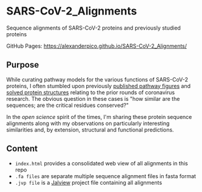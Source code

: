 # SARS-CoV-2_Alignments
Sequence alignments of SARS-CoV-2 proteins and previously studied proteins

GitHub Pages: https://alexanderpico.github.io/SARS-CoV-2_Alignments/

## Purpose
While curating pathway models for the various functions of SARS-CoV-2 proteins, I often stumbled upon previously [published pathway figures](https://gladstone-bioinformatics.shinyapps.io/shiny-covidpathways/) and [solved protein structures](http://www.rcsb.org/pdb/results/results.do?tabtoshow=Current&qrid=A4D8F222) relating to the prior rounds of coronavirus research. The obvious question in these cases is "how similar are the sequences; are the critical residues conserved?" 

In the *open science* spirit of the times, I'm sharing these protein sequence alignments along with my observations on particularly interesting similarities and, by extension, structural and functional predictions. 

## Content
* `index.html` provides a consolidated web view of all alignments in this repo
* `.fa files` are separate multiple sequence alignment files in fasta format
* `.jvp file` is a [Jalview](https://www.jalview.org/) project file containing all alignments 
